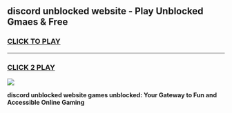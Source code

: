 
## discord unblocked website - Play Unblocked Gmaes & Free
<h3>
<a href="https://news.freeplayer.one?title=discord_unblocked_website&ref=16F">CLICK TO PLAY</a></h3>
<hr>

<h3>
<a href="https://news.freeplayer.one?title=discord_unblocked_website&ref=16F">CLICK 2 PLAY</a>
  
</h3>

<a href="https://news.freeplayer.one?title=discord_unblocked_website&ref=16F/"><img src="https://clearcache.store/games.png"></a>


**discord unblocked website games unblocked: Your Gateway to Fun and Accessible Online Gaming**
